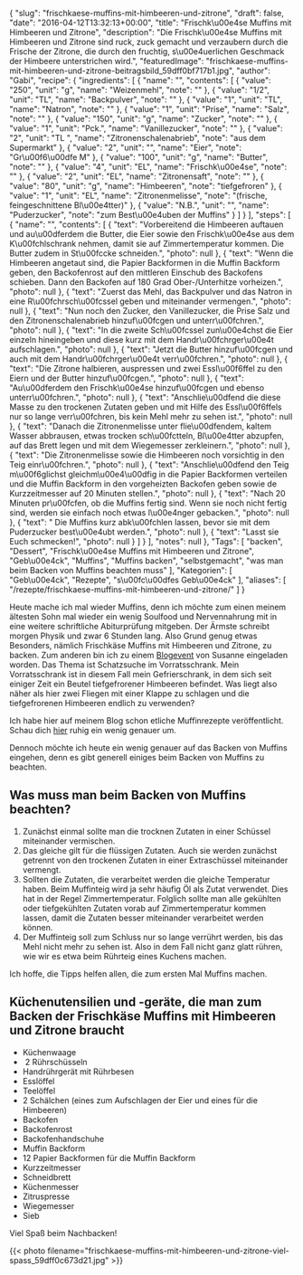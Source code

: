 {
    "slug": "frischkaese-muffins-mit-himbeeren-und-zitrone",
    "draft": false,
    "date": "2016-04-12T13:32:13+00:00",
    "title": "Frischk\u00e4se Muffins mit Himbeeren und  Zitrone",
    "description": "Die Frischk\u00e4se Muffins mit Himbeeren und Zitrone sind ruck, zuck gemacht und verzaubern durch die Frische der Zitrone, die durch den fruchtig, s\u00e4uerlichen Geschmack der Himbeere unterstrichen wird.",
    "featuredImage": "frischkaese-muffins-mit-himbeeren-und-zitrone-beitragsbild_59dff0bf717b1.jpg",
    "author": "Gabi",
    "recipe": {
        "ingredients": [
            {
                "name": "",
                "contents": [
                    {
                        "value": "250",
                        "unit": "g",
                        "name": "Weizenmehl",
                        "note": ""
                    },
                    {
                        "value": "1\/2",
                        "unit": "TL",
                        "name": "Backpulver",
                        "note": ""
                    },
                    {
                        "value": "1",
                        "unit": "TL",
                        "name": "Natron",
                        "note": ""
                    },
                    {
                        "value": "1",
                        "unit": "Prise",
                        "name": "Salz",
                        "note": ""
                    },
                    {
                        "value": "150",
                        "unit": "g",
                        "name": "Zucker",
                        "note": ""
                    },
                    {
                        "value": "1",
                        "unit": "Pck.",
                        "name": "Vanillezucker",
                        "note": ""
                    },
                    {
                        "value": "2",
                        "unit": "TL ",
                        "name": "Zitronenschalenabrieb",
                        "note": "aus dem Supermarkt"
                    },
                    {
                        "value": "2",
                        "unit": "",
                        "name": "Eier",
                        "note": "Gr\u00f6\u00dfe M"
                    },
                    {
                        "value": "100",
                        "unit": "g",
                        "name": "Butter",
                        "note": ""
                    },
                    {
                        "value": "4",
                        "unit": "EL",
                        "name": "Frischk\u00e4se",
                        "note": ""
                    },
                    {
                        "value": "2",
                        "unit": "EL",
                        "name": "Zitronensaft",
                        "note": ""
                    },
                    {
                        "value": "80",
                        "unit": "g",
                        "name": "Himbeeren",
                        "note": "tiefgefroren"
                    },
                    {
                        "value": "1",
                        "unit": "EL",
                        "name": "Zitronenmelisse",
                        "note": "(frische, feingeschnittene Bl\u00e4tter)"
                    },
                    {
                        "value": "N.B.",
                        "unit": "",
                        "name": "Puderzucker",
                        "note": "zum Best\u00e4uben der Muffins"
                    }
                ]
            }
        ],
        "steps": [
            {
                "name": "",
                "contents": [
                    {
                        "text": "Vorbereitend die Himbeeren auftauen und au\u00dferdem die Butter, die Eier sowie den Frischk\u00e4se aus dem K\u00fchlschrank nehmen, damit sie auf Zimmertemperatur kommen. Die Butter zudem in St\u00fccke schneiden.",
                        "photo": null
                    },
                    {
                        "text": "Wenn die Himbeeren angetaut sind, die Papier Backformen in die Muffin Backform geben, den Backofenrost auf den mittleren Einschub des Backofens schieben. Dann den Backofen auf 180 Grad Ober-\/Unterhitze vorheizen.",
                        "photo": null
                    },
                    {
                        "text": "Zuerst das Mehl, das Backpulver und das Natron in eine R\u00fchrsch\u00fcssel geben und miteinander vermengen.",
                        "photo": null
                    },
                    {
                        "text": "Nun noch den Zucker, den Vanillezucker, die Prise Salz und den Zitronenschalenabrieb hinzuf\u00fcgen und unterr\u00fchren.",
                        "photo": null
                    },
                    {
                        "text": "In die zweite Sch\u00fcssel zun\u00e4chst die Eier einzeln hineingeben und diese kurz mit dem Handr\u00fchrger\u00e4t aufschlagen.",
                        "photo": null
                    },
                    {
                        "text": "Jetzt die Butter hinzuf\u00fcgen und auch mit dem Handr\u00fchrger\u00e4t verr\u00fchren.",
                        "photo": null
                    },
                    {
                        "text": "Die Zitrone halbieren, auspressen und zwei Essl\u00f6ffel zu den Eiern und der Butter hinzuf\u00fcgen.",
                        "photo": null
                    },
                    {
                        "text": "Au\u00dferdem den Frischk\u00e4se hinzuf\u00fcgen und ebenso unterr\u00fchren.",
                        "photo": null
                    },
                    {
                        "text": "Anschlie\u00dfend die diese Masse zu den trockenen Zutaten geben und mit Hilfe des Essl\u00f6ffels nur so lange verr\u00fchren, bis kein Mehl mehr zu sehen ist.",
                        "photo": null
                    },
                    {
                        "text": "Danach die Zitronenmelisse unter flie\u00dfendem, kaltem Wasser abbrausen, etwas trocken sch\u00fctteln, Bl\u00e4tter abzupfen, auf das Brett legen und mit dem Wiegemesser zerkleinern.",
                        "photo": null
                    },
                    {
                        "text": "Die Zitronenmelisse sowie die Himbeeren noch vorsichtig in den Teig einr\u00fchren.",
                        "photo": null
                    },
                    {
                        "text": "Anschlie\u00dfend den Teig m\u00f6glichst gleichm\u00e4\u00dfig in die Papier Backformen verteilen und die Muffin Backform in den vorgeheizten Backofen geben sowie de Kurzzeitmesser auf 20  Minuten stellen.",
                        "photo": null
                    },
                    {
                        "text": "Nach 20 Minuten pr\u00fcfen, ob die Muffins fertig sind. Wenn sie noch nicht fertig sind, werden sie einfach noch etwas l\u00e4nger gebacken.",
                        "photo": null
                    },
                    {
                        "text": " Die Muffins kurz abk\u00fchlen lassen, bevor sie mit dem Puderzucker best\u00e4ubt werden.",
                        "photo": null
                    },
                    {
                        "text": "Lasst sie Euch schmecken!",
                        "photo": null
                    }
                ]
            }
        ],
        "notes": null
    },
    "Tags": [
        "backen",
        "Dessert",
        "Frischk\u00e4se Muffins mit Himbeeren und Zitrone",
        "Geb\u00e4ck",
        "Muffins",
        "Muffins backen",
        "selbstgemacht",
        "was man beim Backen von Muffins beachten muss"
    ],
    "Kategorien": [
        "Geb\u00e4ck",
        "Rezepte",
        "s\u00fc\u00dfes Geb\u00e4ck"
    ],
    "aliases": [
        "\/rezepte\/frischkaese-muffins-mit-himbeeren-und-zitrone\/"
    ]
}

Heute mache ich mal wieder Muffins, denn ich möchte zum einen meinem ältesten Sohn mal wieder ein wenig Soulfood und Nervennahrung mit in eine weitere schriftliche Abiturprüfung mitgeben. Der Ärmste schreibt morgen Physik und zwar 6 Stunden lang. Also Grund genug etwas Besonders, nämlich Frischkäse Muffins mit Himbeeren und Zitrone, zu backen. Zum anderen bin ich zu einem [Blogevent][1] von Susanne eingeladen worden. Das Thema ist Schatzsuche im Vorratsschrank. Mein Vorratsschrank ist in diesem Fall mein Gefrierschrank, in dem sich seit einiger Zeit ein Beutel tiefgefrorener Himbeeren befindet. Was liegt also näher als hier zwei Fliegen mit einer Klappe zu schlagen und die tiefgefrorenen Himbeeren endlich zu verwenden?

Ich habe hier auf meinem Blog schon etliche Muffinrezepte veröffentlicht. Schau dich [hier][2] ruhig ein wenig genauer um.

Dennoch möchte ich heute ein wenig genauer auf das Backen von Muffins eingehen, denn es gibt generell einiges beim Backen von Muffins zu beachten.

## Was muss man beim Backen von Muffins beachten?

 1. Zunächst einmal sollte man die trocknen Zutaten in einer Schüssel miteinander vermischen.
 2. Das gleiche gilt für die flüssigen Zutaten. Auch sie werden zunächst getrennt von den trockenen Zutaten in einer Extraschüssel miteinander vermengt.
 3. Sollten die Zutaten, die verarbeitet werden die gleiche Temperatur haben. Beim Muffinteig wird ja sehr häufig Öl als Zutat verwendet. Dies hat in der Regel Zimmertemperatur. Folglich sollte man alle gekühlten oder tiefgekühlten Zutaten vorab auf Zimmertemperatur kommen lassen, damit die Zutaten besser miteinander verarbeitet werden können.
 4. Der Muffinteig soll zum Schluss nur so lange verrührt werden, bis das Mehl nicht mehr zu sehen ist. Also in dem Fall nicht ganz glatt rühren, wie wir es etwa beim Rührteig eines Kuchens machen.

Ich hoffe, die Tipps helfen allen, die zum ersten Mal Muffins machen.

## Küchenutensilien und -geräte, die man zum Backen der Frischkäse Muffins mit Himbeeren und Zitrone braucht

 * Küchenwaage
 *  2 Rührschüsseln
 * Handrührgerät mit Rührbesen
 * Esslöffel
 * Teelöffel
 * 2 Schälchen (eines zum Aufschlagen der Eier und eines für die Himbeeren)
 * Backofen
 * Backofenrost
 * Backofenhandschuhe
 * Muffin Backform
 * 12 Papier Backformen für die Muffin Backform
 * Kurzzeitmesser
 * Schneidbrett
 * Küchenmesser
 * Zitruspresse
 * Wiegemesser
 * Sieb

Viel Spaß beim Nachbacken!

 

{{< photo filename="frischkaese-muffins-mit-himbeeren-und-zitrone-viel-spass_59dff0c673d21.jpg" >}}

 





 [1]: https://magentratzerl.net/
 [2]: https://kochfokus.de/?s=muffins